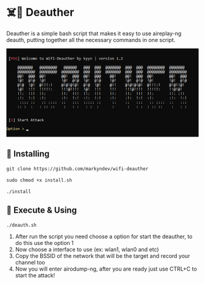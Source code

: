# ☠️📡 Deauther
Deauther is a simple bash script that makes it easy to use aireplay-ng deauth, putting together all the necessary commands in one script.

<img src="imgs/banner.png">
          
## 💭 Installing
```
git clone https://github.com/markyndev/wifi-deauther 
```
```
sudo chmod +x install.sh
```
```
./install
```
## 🏃 Execute & Using

```
./deauth.sh
```
<ol>
<li> After run the script you need choose a option for start the deauther, to do this use the option 1 </li>
<li> Now choose a interface to use (ex: wlan1, wlan0 and etc)</li>
<li> Copy the BSSID of the network that will be the target and record your channel too</li>
<li> Now you will enter airodump-ng, after you are ready just use CTRL+C to start the attack!</li>
<ol>
